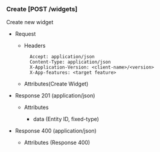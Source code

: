 ### Create [POST /widgets]

Create new widget

+ Request
    + Headers

            Accept: application/json
            Content-Type: application/json
            X-Application-Version: <client-name>/<version>
            X-App-features: <target feature>
          
    + Attributes(Create Widget)

+ Response 201 (application/json)

    + Attributes
        
        + data (Entity ID, fixed-type)
    
+ Response 400 (application/json)
              
    + Attributes (Response 400)

<!-- include(../error_responses.md) -->
